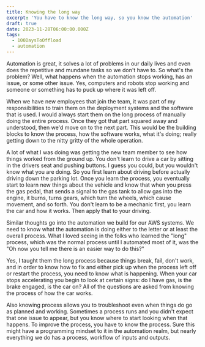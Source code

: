 ```yaml
---
title: Knowing the long way
excerpt: 'You have to know the long way, so you know the automation'
draft: true
date: 2023-11-28T06:00:00.000Z
tags:
  - 100DaysToOffload
  - automation
---
```


Automation is great, it solves a lot of problems in our daily lives and even does the repetitive and mundane tasks so we don't have to. So what's the problem? Well, what happens when the automation stops working, has an issue, or some other issue. Yes, computers and robots stop working and someone or something has to puck up where it was left off.

When we have new employees that join the team, it was part of my responsibilities to train them on the deployment systems and the software that is used. I would always start them on the long process of manually doing the entire process. Once they got that part squared away and understood, then we'd move on to the next part. This would be the building blocks to know the process, how the software works, what it's doing; really getting down to the nitty gritty of the whole operation.

A lot of what I was doing was getting the new team member to see how things worked from the ground up. You don't learn to drive a car by sitting in the drivers seat and pushing buttons. I guess you could, but you wouldn't know what you are doing. So you first learn about driving before actually driving down the parking lot. Once you learn the process, you eventually start to learn new things about the vehicle and know that when you press the gas pedal, that sends a signal to the gas tank to allow gas into the engine, it burns, turns gears, which turn the wheels, which cause movement, and so forth. You don't learn to be a mechanic first, you learn the car and how it works. Then apply that to your driving.

Similar thoughts go into the automation we build for our AWS systems. We need to know what the automation is doing either to the letter or at least the overall process. What I loved seeing in the folks who learned the "long" process, which was the normal process until I automated most of it, was the "Oh now you tell me there is an easier way to do this?"

Yes, I taught them the long process because things break, fail, don't work, and in order to know how to fix and either pick up when the process left off or restart the process, you need to know what is happening. When your car stops accelerating you begin to look at certain signs: do I have gas, is the brake engaged, is the car on? All of the questions are asked from knowing the process of how the car works.

Also knowing process allows you to troubleshoot even when things do go as planned and working. Sometimes a process runs and you didn't expect that one issue to appear, but you know where to start looking when that happens. To improve the process, you have to know the process. Sure this might have a programming mindset to it in the automation realm, but nearly everything we do has a process, workflow of inputs and outputs.
